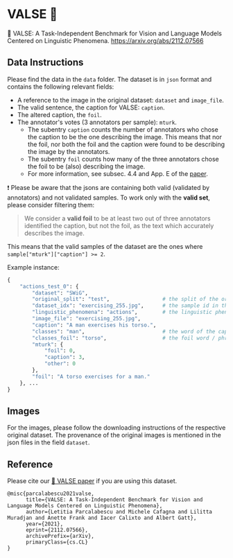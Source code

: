 # VALSE :dancer:

:dancer: VALSE: A Task-Independent Benchmark for Vision and Language Models Centered on Linguistic Phenomena. https://arxiv.org/abs/2112.07566

## Data Instructions
Please find the data in the `data` folder. The dataset is in `json` format and contains the following relevant fields:
* A reference to the image in the original dataset: `dataset` and `image_file`.
* The valid sentence, the caption for VALSE: `caption`.
* The altered caption, the `foil`.
* The annotator's votes (3 annotators per sample): `mturk`.
    * The subentry `caption` counts the number of annotators who chose the caption to be the one describing the image. This means that nor the foil, nor both the foil and the caption were found to be describing the image by the annotators.
    * The subentry `foil` counts how many of the three annotators chose the foil to be (also) describing the image.
    * For more information, see subsec. 4.4 and App. E of the [paper](https://arxiv.org/abs/2112.07566).

:exclamation: Please be aware that the jsons are containing both valid (validated by annotators) and not validated samples. To work only with the **valid set**, please consider filtering them:

> We consider a **valid foil** to be at least two out of three annotators identified the caption, but not the foil, as the text which accurately describes the image.

This means that the valid samples of the dataset are the ones where `sample["mturk"]["caption"] >= 2`.

Example instance:
```python
{
    "actions_test_0": {
        "dataset": "SWiG",
        "original_split": "test",                 # the split of the original dataset in which the sample belonged to
        "dataset_idx": "exercising_255.jpg",      # the sample id in the original dataset
        "linguistic_phenomena": "actions",        # the linguistic phenomenon targeted
        "image_file": "exercising_255.jpg",
        "caption": "A man exercises his torso.",
        "classes": "man",                         # the word of the caption that was replaced
        "classes_foil": "torso",                  # the foil word / phrase
        "mturk": {
            "foil": 0,
            "caption": 3,
            "other": 0
        },
        "foil": "A torso exercises for a man."
    }, ...
}
```

## Images
For the images, please follow the downloading instructions of the respective original dataset. The provenance of the original images is mentioned in the json files in the field `dataset`.

## Reference
Please cite our [:dancer: VALSE paper](https://arxiv.org/abs/2112.07566) if you are using this dataset.

```
@misc{parcalabescu2021valse,
      title={VALSE: A Task-Independent Benchmark for Vision and Language Models Centered on Linguistic Phenomena}, 
      author={Letitia Parcalabescu and Michele Cafagna and Lilitta Muradjan and Anette Frank and Iacer Calixto and Albert Gatt},
      year={2021},
      eprint={2112.07566},
      archivePrefix={arXiv},
      primaryClass={cs.CL}
}
```
